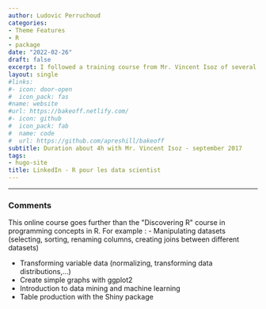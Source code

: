 ```yaml
---
author: Ludovic Perruchoud
categories:
- Theme Features
- R
- package
date: "2022-02-26"
draft: false
excerpt: I followed a training course from Mr. Vincent Isoz of several hours on learning how to programm advanced in R 
layout: single
#links:
#- icon: door-open
#  icon_pack: fas
#name: website
#url: https://bakeoff.netlify.com/
#- icon: github
#  icon_pack: fab
#  name: code
#  url: https://github.com/apreshill/bakeoff
subtitle: Duration about 4h with Mr. Vincent Isoz - september 2017
tags:
- hugo-site
title: LinkedIn - R pour les data scientist
---
```


---

### Comments
This online course goes further than the "Discovering R" course in programming concepts in R. For example :
    - Manipulating datasets (selecting, sorting, renaming columns, creating joins between different datasets)
- Transforming variable data (normalizing, transforming data distributions,...)
- Create simple graphs with ggplot2
- Introduction to data mining and machine learning
- Table production with the Shiny package


